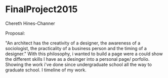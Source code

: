 <h1>FinalProject2015 </h1>
<p> Chereth Hines-Channer </p> 


<p> Proposal: </p>
<p>"An architect has the creativity of a designer, the awareness of a sociologist, the practicality of a business person and the timing of a designer." With this philosophy, i wanted to build a page were a could show the different skills I have as a desinger into a personal page/ porfolio. Showing the work i've done since undergraduate school all the way to graduate school. I timeline of my work. </p>

